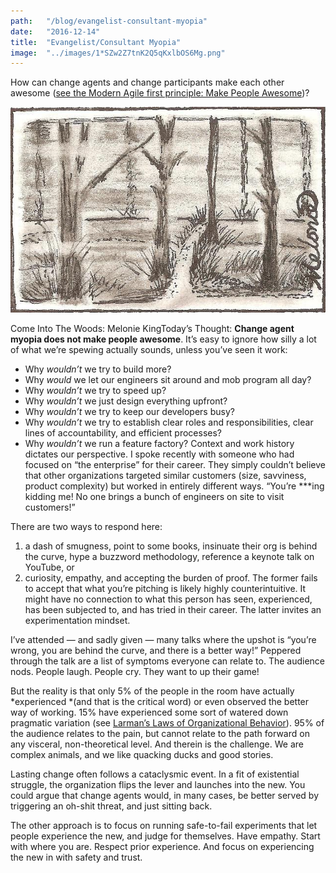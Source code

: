 ```yaml
---
path:	"/blog/evangelist-consultant-myopia"
date:	"2016-12-14"
title:	"Evangelist/Consultant Myopia"
image:	"../images/1*SZw2Z7tnK2Q5qKxlbOS6Mg.png"
---
```


How can change agents and change participants make each other awesome ([see the Modern Agile first principle: Make People Awesome](https://www.infoq.com/articles/modern-agile-intro))?

![](../images/1*SZw2Z7tnK2Q5qKxlbOS6Mg.png)

Come Into The Woods: Melonie KingToday’s Thought: **Change agent myopia does not make people awesome**. It’s easy to ignore how silly a lot of what we’re spewing actually sounds, unless you’ve seen it work:

* Why *wouldn’t* we try to build more?
* Why *would* we let our engineers sit around and mob program all day?
* Why *wouldn’t* we try to speed up?
* Why *wouldn’t* we just design everything upfront?
* Why *wouldn’t* we try to keep our developers busy?
* Why *wouldn’t* we try to establish clear roles and responsibilities, clear lines of accountability, and efficient processes?
* Why *wouldn’t* we run a feature factory?
Context and work history dictates our perspective. I spoke recently with someone who had focused on “the enterprise” for their career. They simply couldn’t believe that other organizations targeted similar customers (size, savviness, product complexity) but worked in entirely different ways. “You’re ***ing kidding me! No one brings a bunch of engineers on site to visit customers!”

There are two ways to respond here:

1. a dash of smugness, point to some books, insinuate their org is behind the curve, hype a buzzword methodology, reference a keynote talk on YouTube, or
2. curiosity, empathy, and accepting the burden of proof.
The former fails to accept that what you’re pitching is likely highly counterintuitive. It might have no connection to what this person has seen, experienced, has been subjected to, and has tried in their career. The latter invites an experimentation mindset.

I’ve attended — and sadly given — many talks where the upshot is “you’re wrong, you are behind the curve, and there is a better way!” Peppered through the talk are a list of symptoms everyone can relate to. The audience nods. People laugh. People cry. They want to up their game!

But the reality is that only 5% of the people in the room have actually *experienced *(and that is the critical word) or even observed the better way of working. 15% have experienced some sort of watered down pragmatic variation (see [Larman’s Laws of Organizational Behavior](http://www.craiglarman.com/wiki/index.php?title=Larman%27s_Laws_of_Organizational_Behavior)). 95% of the audience relates to the pain, but cannot relate to the path forward on any visceral, non-theoretical level. And therein is the challenge. We are complex animals, and we like quacking ducks and good stories.

Lasting change often follows a cataclysmic event. In a fit of existential struggle, the organization flips the lever and launches into the new. You could argue that change agents would, in many cases, be better served by triggering an oh-shit threat, and just sitting back.

The other approach is to focus on running safe-to-fail experiments that let people experience the new, and judge for themselves. Have empathy. Start with where you are. Respect prior experience. And focus on experiencing the new in with safety and trust.

